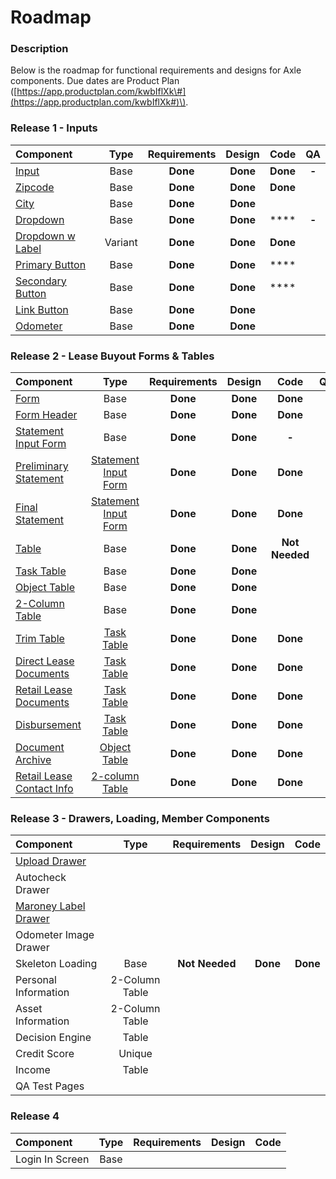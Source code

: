 # Roadmap

### Description

Below is the roadmap for functional requirements and designs for Axle components. Due dates are Product Plan \([https://app.productplan.com/kwbIflXk\#](https://app.productplan.com/kwbIflXk#)\).

### Release 1 - Inputs

| Component | Type | Requirements | Design | Code | QA |
| :--- | :---: | :---: | :---: | :---: | :---: |
| [Input](../ingredients/input/) | Base | **Done** | **Done** | **Done** | **-** |
| [Zipcode ](../ingredients/input/zipcode.md) | Base  | **Done** | **Done** | **Done** |  |
| [City ](../ingredients/input/city.md) | Base  | **Done** | **Done** |  |  |
| [Dropdown](../ingredients/dropdown/) | Base  | **Done** | **Done** | \*\*\*\* | **-** |
| [Dropdown w Label](../ingredients/dropdown/dropdown-with-label.md) | Variant | **Done** | **Done** | **Done** |  |
| [Primary Button](../ingredients/button/primary-button.md) | Base  | **Done** | **Done** | \*\*\*\* |  |
| [Secondary Button](../ingredients/button/secondary-button.md) | Base  | **Done** | **Done** | \*\*\*\* |  |
| [Link Button](../ingredients/button/link-button.md) | Base  | **Done** | **Done** |  |  |
| [Odometer](../ingredients/input/odometer-mileage.md) | Base  | **Done** | **Done** |  |  |

### Release 2 - Lease Buyout Forms & Tables

| Component | Type | Requirements | Design | Code | QA |
| :--- | :---: | :---: | :---: | :---: | :--- |
| [Form](../ingredients/form/) | Base  | **Done** | **Done** | **Done** |  |
| [Form Header](../ingredients/headers/header/) | Base  | **Done** | **Done** | **Done** |  |
| [Statement Input Form](../ingredients/form/preliminary-and-final-statements.md) | Base | **Done** | **Done** | **-** |  |
| [Preliminary Statement](../recipe/form-receipe/statement-input-form-templates/lbo-preliminary-statement.md) | [Statement Input Form](../ingredients/form/preliminary-and-final-statements.md) | **Done** | **Done** | **Done** |  |
| [Final Statement](../recipe/form-receipe/statement-input-form-templates/lbo-final-statement.md) | [Statement Input Form](../ingredients/form/preliminary-and-final-statements.md) | **Done** | **Done** | **Done** |  |
| [Table](../ingredients/task-tables/) | Base | **Done** | **Done** | **Not Needed** |  |
| [Task Table](../ingredients/task-tables/task-table.md) | Base | **Done** | **Done** |  |  |
| [Object Table](../ingredients/task-tables/object-table.md) | Base | **Done** | **Done** |  |  |
| [2-Column Table](../ingredients/task-tables/contact-table.md) | Base | **Done** | **Done** |  |  |
| [Trim Table](../recipe/table-receipe/task-table-templates/trim.md) | [Task Table](../ingredients/task-tables/task-table.md) | **Done** | **Done** | **Done** |  |
| [Direct Lease Documents](../recipe/table-receipe/task-table-templates/direct-lease-documents.md) | [Task Table](../ingredients/task-tables/task-table.md) | **Done** | **Done** | **Done** |  |
| [Retail Lease Documents](../recipe/table-receipe/task-table-templates/retail-lease-documents.md) | [Task Table](../ingredients/task-tables/task-table.md) | **Done** | **Done** | **Done** |  |
| [Disbursement](../recipe/table-receipe/task-table-templates/disbursement.md) | [Task Table](../ingredients/task-tables/task-table.md) | **Done** | **Done** | **Done** |  |
| [Document Archive](../recipe/table-receipe/object-table-templates/archive.md) | [Object Table](../ingredients/task-tables/object-table.md) | **Done** | **Done** | **Done** |  |
| [Retail Lease Contact Info](../recipe/table-receipe/2-column-table-templates/retail-lease-contact-info.md) | [2-column Table](../ingredients/task-tables/contact-table.md) | **Done** | **Done** | **Done** |  |

### Release 3 - Drawers, Loading, Member Components

| Component | Type | Requirements | Design | Code |
| :--- | :---: | :---: | :---: | :---: |
| [Upload Drawer](../ingredients/drawer/upload-receipe.md) |  |  |  |  |
| Autocheck Drawer |  |  |  |  |
| [Maroney Label Drawer](../recipe/drawer/drawer-trim.md) |  |  |  |  |
| Odometer Image Drawer |  |  |  |  |
| Skeleton Loading | Base | **Not** **Needed** | **Done** | **Done** |
| Personal Information | 2-Column Table |  |  |  |
| Asset Information | 2-Column Table |  |  |  |
| Decision Engine | Table |  |  |  |
| Credit Score | Unique |  |  |  |
| Income | Table |  |  |  |
| QA Test Pages |  |  |  |  |

### Release 4

| Component | Type | Requirements | Design | Code |
| :--- | :---: | :---: | :---: | :--- |
| Login In Screen | Base |  |  |  |

